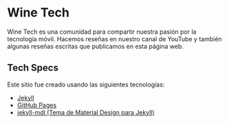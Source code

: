 # Wine Tech
Wine Tech es una comunidad para compartir nuestra pasión por la tecnología móvil. Hacemos reseñas en nuestro canal de YouTube y también algunas reseñas escritas que publicamos en esta página web.

## Tech Specs
Este sitio fue creado usando las siguientes tecnologías:
- [Jekyll](https://jekyllrb.com/)
- [GitHub Pages](https://pages.github.com/)
- [jekyll-mdl (Tema de Material Design para Jekyll)](https://github.com/gdg-managua/jekyll-mdl)